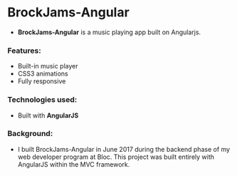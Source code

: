 # BrockJams-Angular

- **BrockJams-Angular** is a music playing app built on Angularjs.

### Features:

- Built-in music player
- CSS3 animations
- Fully responsive

### Technologies used:

- Built with **AngularJS**

### Background:

- I built BrockJams-Angular in June 2017 during the backend phase of my web developer program at Bloc. This project was built entirely with AngularJS within the MVC framework.
